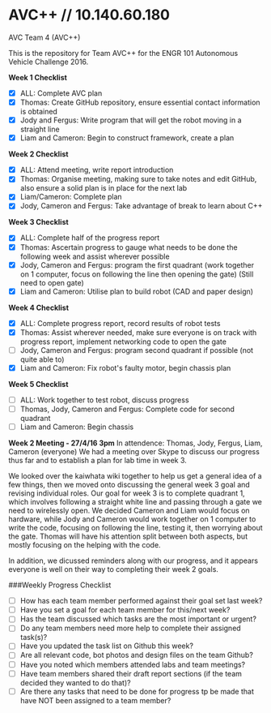 # AVC++ // 10.140.60.180
AVC Team 4 (AVC++)

This is the repository for Team AVC++ for the ENGR 101 Autonomous Vehicle Challenge 2016.

**Week 1 Checklist**
- [x] ALL: Complete AVC plan
- [x] Thomas: Create GitHub repository, ensure essential contact information is obtained
- [x] Jody and Fergus: Write program that will get the robot moving in a straight line
- [x] Liam and Cameron: Begin to construct framework, create a plan

**Week 2 Checklist**
- [x] ALL: Attend meeting, write report introduction
- [x] Thomas: Organise meeting, making sure to take notes and edit GitHub, also ensure a solid plan is in place for the next lab
- [x] Liam/Cameron: Complete plan
- [x] Jody, Cameron and Fergus: Take advantage of break to learn about C++

**Week 3 Checklist**
- [x] ALL: Complete half of the progress report
- [x] Thomas: Ascertain progress to gauge what needs to be done the following week and assist wherever possible
- [x] Jody, Cameron and Fergus: program the first quadrant (work together on 1 computer, focus on following the line then opening the gate) (Still need to open gate)
- [x] Liam and Cameron: Utilise plan to build robot (CAD and paper design)

**Week 4 Checklist**

- [x] ALL: Complete progress report, record results of robot tests
- [x] Thomas: Assist wherever needed, make sure everyone is on track with progress report, implement networking code to open the gate
- [ ] Jody, Cameron and Fergus: program second quadrant if possible (not quite able to)
- [x] Liam and Cameron: Fix robot's faulty motor, begin chassis plan

**Week 5 Checklist**

- [ ] ALL: Work together to test robot, discuss progress
- [ ] Thomas, Jody, Cameron and Fergus: Complete code for second quadrant
- [ ] Liam and Cameron: Begin chassis

**Week 2 Meeting - 27/4/16 3pm**
In attendence: Thomas, Jody, Fergus, Liam, Cameron (everyone)
We had a meeting over Skype to discuss our progress thus far and to establish a plan for lab time in week 3.

We looked over the kaiwhata wiki together to help us get a general idea of a few things, then we moved onto discussing the general week 3 goal and revising individual roles. Our goal for week 3 is to complete quadrant 1, which involves following a straight white line and passing through a gate we need to wirelessly open. We decided Cameron and Liam would focus on hardware, while Jody and Cameron would work together on 1 computer to write the code, focusing on following the line, testing it, then worrying about the gate. Thomas will have his attention split between both aspects, but mostly focusing on the helping with the code.

In addition, we dicussed reminders along with our progress, and it appears everyone is well on their way to completing their week 2 goals.

###Weekly Progress Checklist
- [ ] How has each team member performed against their goal set last week?
- [ ] Have you set a goal for each team member for this/next week?
- [ ] Has the team discussed which tasks are the most important or urgent?
- [ ] Do any team members need more help to complete their assigned task(s)?
- [ ] Have you updated the task list on Github this week?
- [ ] Are all relevant code, bot photos and design files on the team Github?
- [ ] Have you noted which members attended labs and team meetings?
- [ ] Have team members shared their draft report sections (if the team decided they wanted to do that)?
- [ ] Are there any tasks that need to be done for progress tp be made that have NOT been assigned to a team member?
